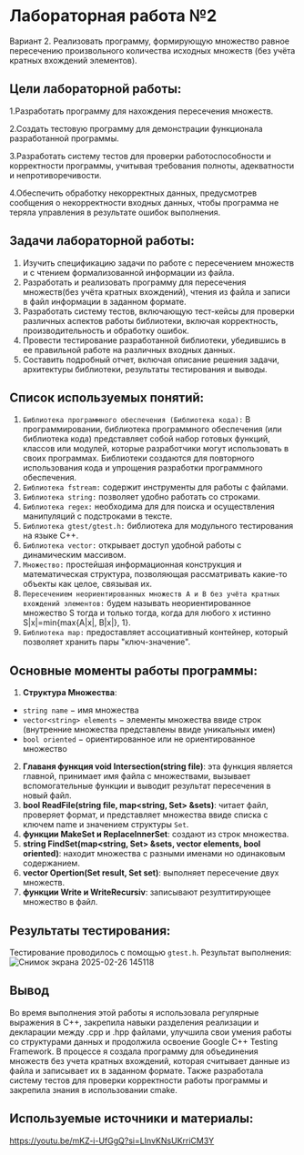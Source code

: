 # Лабораторная работа №2
Вариант 2. Реализовать программу, формирующую множество равное пересечению произвольного
количества исходных множеств (без учёта кратных вхождений элементов).
## Цели лабораторной работы:
 1.Разработать программу для нахождения пересечения множеств.

 2.Создать тестовую программу для демонстрации функционала разработанной программы.

 3.Разработать систему тестов для проверки работоспособности и корректности программы, учитывая требования полноты, адекватности и непротиворечивости.

 4.Обеспечить обработку некорректных данных, предусмотрев сообщения о некорректности входных данных, чтобы программа не теряла управления в результате ошибок выполнения.
## Задачи лабораторной работы:
1. Изучить спецификацию задачи по работе с пересечением множеств и с чтением формализованной информации из файла.
2. Разработать и реализовать программу для пересечения множеств(без учёта кратных вхождений), чтения из файла и записи в файл информации в заданном формате.
4. Разработать систему тестов, включающую тест-кейсы для проверки различных аспектов работы библиотеки, включая корректность, производительность и обработку ошибок.
5. Провести тестирование разработанной библиотеки, убедившись в ее правильной работе на различных входных данных.
6. Составить подробный отчет, включая описание решения задачи, архитектуры библиотеки, результаты тестирования и выводы.
## Список используемых понятий:
1. `Библиотека программного обеспечения (Библиотека кода):` В программировании, библиотека программного обеспечения (или библиотека кода) представляет собой набор готовых функций, классов или модулей, которые разработчики могут использовать в своих программах. Библиотеки создаются для повторного использования кода и упрощения разработки программного обеспечения.
2. `Библиотека fstream:` содержит инструменты для работы с файлами.
3. `Библиотека string:` позволяет удобно работать со строками.
4. `Библиотека regex:` необходима для для поиска и осуществления манипуляций с подстроками в тексте.
5. `Библиотека gtest/gtest.h:` библиотека для модульного тестирования на языке С++.
6. `Библиотека vector:` открывает доступ удобной работы с динамическим массивом.
7. `Множество:` простейшая информационная конструкция и математическая структура, позволяющая рассматривать какие-то объекты как целое, связывая их.
8. `Пересечением неориентированных множеств A и B без учёта кратных вхождений
элементов:` будем называть неориентированное множество S тогда и только тогда, когда для
любого x истинно S|x|=min{max{A|x|, B|x|}, 1}.
9. `Библиотека map:` предоставляет ассоциативный контейнер, который позволяет хранить пары "ключ-значение".
## Основные моменты работы программы:
1. **Структура Множества**:
  - `string name` $-$ имя множества
  - `vector<string> elements` $-$ элементы множества ввиде строк (внутренние множества представлены ввиде уникальных имен)
  - `bool oriented` $-$ ориентированное или не ориентированное множество
2. **Главаня функция void Intersection(string file)**: эта функция является главной, принимает имя файла с множествами, вызывает вспомогательные функции и выводит результат пересечения в новый файл.
3. **bool ReadFile(string file, map<string, Set> &sets)**: читает файл, проверяет формат, и представляет множества ввиде списка с ключем name и значением структуры `Set`.
4. **функции MakeSet и ReplaceInnerSet**: создают из строк множества.
5. **string FindSet(map<string, Set> &sets, vector<string> elements, bool oriented)**: находит множества с разными именами но одинаковым содержанием.
6. **vector<string> Opertion(Set result, Set set)**: выполняет пересечение двух множеств.
7. **функции Write и WriteRecursiv**: записывают резултитирующее множество в файл.
## Результаты тестирования:
Тестирование проводилось с помощью `gtest.h`. Результат выполнения:
![Снимок экрана 2025-02-26 145118](https://github.com/user-attachments/assets/6c91bb62-3fac-44e4-b3cd-9a6fbc22085d)
## Вывод
Во время выполнения этой работы я использовала регулярные выражения в C++, закрепила навыки разделения реализации и декларации между .cpp и .hpp файлами, улучшила свои умения работы со структурами данных и продолжила освоение Google C++ Testing Framework. В процессе я создала программу для объединения множеств без учета кратных вхождений, которая считывает данные из файла и записывает их в заданном формате. Также разработала систему тестов для проверки корректности работы программы и закрепила знания в использовании cmake.
## Используемые источники и материалы:
https://youtu.be/mKZ-i-UfGgQ?si=LInvKNsUKrriCM3Y
